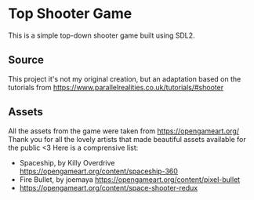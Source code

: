 # Top Shooter Game

This is a simple top-down shooter game built using SDL2.


## Source

This project it's not my original creation, but an adaptation based on the tutorials from https://www.parallelrealities.co.uk/tutorials/#shooter

## Assets

All the assets from the game were taken from https://opengameart.org/
Thank you for all the lovely artists that made beautiful assets available for the public <3
Here is a comprensive list:

- Spaceship, by Killy Overdrive https://opengameart.org/content/spaceship-360
- Fire Bullet, by joemaya https://opengameart.org/content/pixel-bullet
- https://opengameart.org/content/space-shooter-redux